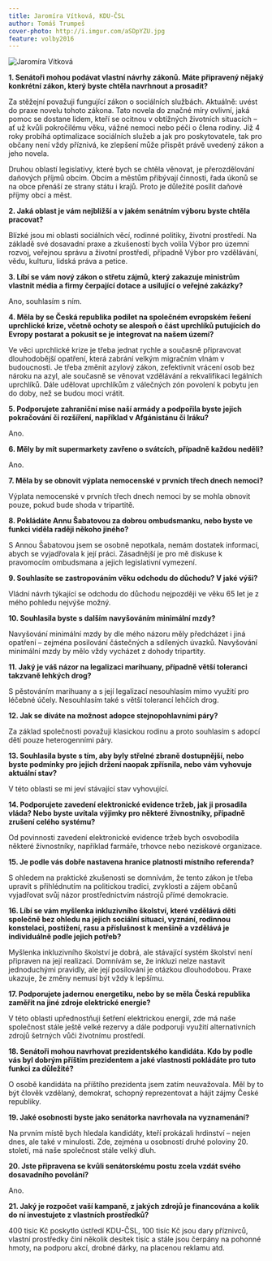 ```yaml
---
title: Jaromíra Vítková, KDU‑ČSL
author: Tomáš Trumpeš
cover-photo: http://i.imgur.com/aSDpYZU.jpg
feature: volby2016
---
```


<img src="http://i.imgur.com/aSDpYZU.jpg" alt="Jaromíra Vítková" class="img-responsive img-popup">

**1. Senátoři mohou podávat vlastní návrhy zákonů. Máte připravený nějaký konkrétní zákon, který byste chtěla navrhnout a prosadit?**

Za stěžejní považuji fungující zákon o sociálních službách. Aktuálně: uvést do praxe novelu tohoto zákona. Tato novela do značné míry ovlivní, jaká pomoc se dostane lidem, kteří se ocitnou v obtížných životních situacích – ať už kvůli pokročilému věku, vážné nemoci nebo péči o člena rodiny. Již 4 roky probíhá optimalizace sociálních služeb a jak pro poskytovatele, tak pro občany není vždy příznivá, ke zlepšení může přispět právě uvedený zákon a jeho novela. 

Druhou oblastí legislativy, které bych se chtěla věnovat, je přerozdělování daňových příjmů obcím. Obcím a městům přibývají činnosti, řada úkonů se na obce přenáší ze strany státu i krajů. Proto je důležité posílit daňové příjmy obcí a měst. 

**2. Jaká oblast je vám nejbližší a v jakém senátním výboru byste chtěla pracovat?**

Blízké jsou mi oblasti sociálních věcí, rodinné politiky, životní prostředí. Na základě své dosavadní praxe a zkušeností bych volila Výbor pro územní rozvoj, veřejnou správu a životní prostředí, případně Výbor pro vzdělávání, vědu, kulturu, lidská práva a petice.

**3. Líbí se vám nový zákon o střetu zájmů, který zakazuje ministrům vlastnit média a firmy čerpající dotace a usilující o veřejné zakázky?**

Ano, souhlasím s ním.

**4. Měla by se Česká republika podílet na společném evropském řešení uprchlické krize, včetně ochoty se alespoň o část uprchlíků putujících do Evropy postarat a pokusit se je integrovat na našem území?**

Ve věci uprchlické krize je třeba jednat rychle a současně připravovat dlouhodobější opatření, která zabrání velkým migračním vlnám v budoucnosti. Je třeba změnit azylový zákon, zefektivnit vrácení osob bez nároku na azyl, ale současně se věnovat vzdělávání a rekvalifikaci legálních uprchlíků. Dále udělovat uprchlíkům z válečných zón povolení k pobytu jen do doby, než se budou moci vrátit. 

**5. Podporujete zahraniční mise naší armády a podpořila byste jejich pokračování či rozšíření, například v Afgánistánu či Iráku?**

Ano.

**6. Měly by mít supermarkety zavřeno o svátcích, případně každou neděli?**

Ano.

**7. Měla by se obnovit výplata nemocenské v prvních třech dnech nemoci?**

Výplata nemocenské v prvních třech dnech nemoci by se mohla obnovit pouze, pokud bude shoda v tripartitě.

**8. Pokládáte Annu Šabatovou za dobrou ombudsmanku, nebo byste ve funkci viděla raději někoho jiného?**

S Annou Šabatovou jsem se osobně nepotkala, nemám dostatek informací, abych se vyjadřovala k její práci. Zásadnější je pro mě diskuse k pravomocím ombudsmana a jejich legislativní vymezení.

**9. Souhlasíte se zastropováním věku odchodu do důchodu? V jaké výši?**

Vládní návrh týkající se odchodu do důchodu nejpozději ve věku 65 let je z mého pohledu nejvýše možný.

**10. Souhlasila byste s dalším navyšováním minimální mzdy?**

Navyšování minimální mzdy by dle mého názoru měly předcházet i jiná opatření – zejména posilování částečných a sdílených úvazků. Navyšování minimální mzdy by mělo vždy vycházet z dohody tripartity.

**11. Jaký je váš názor na legalizaci marihuany, případně větší toleranci takzvaně lehkých drog?**

S pěstováním marihuany a s její legalizací nesouhlasím mimo využití pro léčebné účely. Nesouhlasím také s větší tolerancí lehčích drog.

**12. Jak se díváte na možnost adopce stejnopohlavními páry?**

Za základ společnosti považuji klasickou rodinu a proto souhlasím s adopcí dětí pouze heterogenními páry.

**13. Souhlasila byste s tím, aby byly střelné zbraně dostupnější, nebo byste podmínky pro jejich držení naopak zpřísnila, nebo vám vyhovuje aktuální stav?**

V této oblasti se mi jeví stávající stav vyhovující.

**14. Podporujete zavedení elektronické evidence tržeb, jak ji prosadila vláda? Nebo byste uvítala výjimky pro některé živnostníky, případně zrušení celého systému?**

Od povinnosti zavedení elektronické evidence tržeb bych osvobodila některé živnostníky, například farmáře, trhovce nebo neziskové organizace.

**15. Je podle vás dobře nastavena hranice platnosti místního referenda?**

S ohledem na praktické zkušenosti se domnívám, že tento zákon je třeba upravit s přihlédnutím na politickou tradici, zvyklosti a zájem občanů vyjadřovat svůj názor prostřednictvím nástrojů přímé demokracie. 

**16. Líbí se vám myšlenka inkluzivního školství, které vzdělává děti společně bez ohledu na jejich sociální situaci, vyznání, rodinnou konstelaci, postižení, rasu a příslušnost k menšině a vzdělává je individuálně podle jejich potřeb?**

Myšlenka inkluzivního školství je dobrá, ale stávající systém školství není připraven na její realizaci. Domnívám se, že inkluzi nelze nastavit jednoduchými pravidly, ale její posilování je otázkou dlouhodobou. Praxe ukazuje, že změny nemusí být vždy k lepšímu.

**17. Podporujete jadernou energetiku, nebo by se měla Česká republika zaměřit na jiné zdroje elektrické energie?**

V této oblasti upřednostňuji šetření elektrickou energií, zde má naše společnost stále ještě velké rezervy a dále podporuji využití alternativních zdrojů šetrných vůči životnímu prostředí.

**18. Senátoři mohou navrhovat prezidentského kandidáta. Kdo by podle vás byl dobrým příštím prezidentem a jaké vlastnosti pokládáte pro tuto funkci za důležité?**

O osobě kandidáta na příštího prezidenta jsem zatím neuvažovala. Měl by to být člověk vzdělaný, demokrat, schopný reprezentovat a hájit zájmy České republiky.

**19. Jaké osobnosti byste jako senátorka navrhovala na vyznamenání?**

Na prvním místě bych hledala kandidáty, kteří prokázali hrdinství – nejen dnes, ale také v minulosti. Zde, zejména u osobností druhé poloviny 20. století, má naše společnost stále velký dluh.

**20. Jste připravena se kvůli senátorskému postu zcela vzdát svého dosavadního povolání?**

Ano.

**21. Jaký je rozpočet vaší kampaně, z jakých zdrojů je financována a kolik do ní investujete z vlastních prostředků?**

400 tisíc Kč poskytlo ústředí KDU-ČSL, 100 tisíc Kč jsou dary příznivců, vlastní prostředky činí několik desítek tisíc a stále jsou čerpány na pohonné hmoty, na podporu akcí, drobné dárky, na placenou reklamu atd.